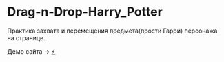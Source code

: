 # Drag-n-Drop-Harry_Potter

Практика захвата и перемещения <strike>предмета</strike>(прости Гарри) персонажа на странице.

Демо сайта -> <a href="https://umikitsune.github.io/Drag-n-Drop-Harry_Potter/">&#9889;</a>
